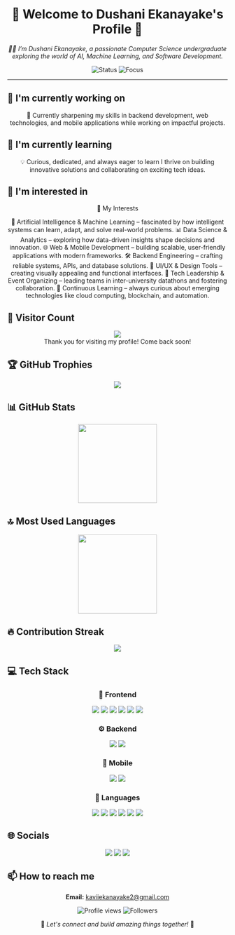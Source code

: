 <div align="center">

# 🌟 Welcome to Dushani Ekanayake's Profile 🌟

<p><em>👩‍💻 I’m Dushani Ekanayake, a passionate Computer Science undergraduate exploring the world of AI, Machine Learning, and Software Development.</em></p>

<img src="https://img.shields.io/badge/Status-Available_for_collaboration-brightgreen" alt="Status" />
<img src="https://img.shields.io/badge/Focus-Web_Development-blue" alt="Focus" />

</div>

<hr>

## 🔭 I'm currently working on

<div align="center"><p>🌱 Currently sharpening my skills in backend development, web technologies, and mobile applications while working on impactful projects.</p></div>

## 🌱 I'm currently learning

<div align="center"><p>💡 Curious, dedicated, and always eager to learn I thrive on building innovative solutions and collaborating on exciting tech ideas.</p></div>

## 👀 I'm interested in

<div align="center"><p>🔎 My Interests

🤖 Artificial Intelligence & Machine Learning – fascinated by how intelligent systems can learn, adapt, and solve real-world problems.
📊 Data Science & Analytics – exploring how data-driven insights shape decisions and innovation.
🌐 Web & Mobile Development – building scalable, user-friendly applications with modern frameworks.
🛠️ Backend Engineering – crafting reliable systems, APIs, and database solutions.
🎨 UI/UX & Design Tools – creating visually appealing and functional interfaces.
🚀 Tech Leadership & Event Organizing – leading teams in inter-university datathons and fostering collaboration.
🌱 Continuous Learning – always curious about emerging technologies like cloud computing, blockchain, and automation.</p></div>

## 👀 Visitor Count

<!-- ⚠️ Important: Replace 'Dushani-Ekanayake' with your actual GitHub username in the URL below -->
<p align="center">
  <img src="https://profile-counter.glitch.me/Dushani-Ekanayake/count.svg" />
  <br>Thank you for visiting my profile! Come back soon!
</p>

## 🏆 GitHub Trophies

<!-- ⚠️ Important: Replace 'Dushani-Ekanayake' with your actual GitHub username in the URL below -->
<p align="center">
  <img src="https://github-profile-trophy.vercel.app/?username=Dushani-Ekanayake&theme=juicyfresh&column=7&margin-w=15&margin-h=15" />
</p>

## 📊 GitHub Stats

<!-- ⚠️ Important: Replace 'Dushani-Ekanayake' with your actual GitHub username in the URL below -->
<div align="center">
  <img height="180em" src="https://github-readme-stats.vercel.app/api?username=Dushani-Ekanayake&show_icons=true&theme=radical&include_all_commits=true&count_private=true"/>
</div>

## 🔝 Most Used Languages

<!-- ⚠️ Important: Replace 'Dushani-Ekanayake' with your actual GitHub username in the URL below -->
<div align="center">
  <img height="180em" src="https://github-readme-stats.vercel.app/api/top-langs/?username=Dushani-Ekanayake&layout=compact&langs_count=10&theme=radical"/>
</div>

## 🔥 Contribution Streak

<!-- ⚠️ Important: Replace 'Dushani-Ekanayake' with your actual GitHub username in the URL below -->
<div align="center">
  <img src="https://github-readme-streak-stats.herokuapp.com/?user=Dushani-Ekanayake&theme=radical&hide_border=false" />
</div>

## 💻 Tech Stack

<div align="center">

### 🎨 Frontend

<img src="https://img.shields.io/badge/-React-05122A?style=for-the-badge&color=ff69b4"> <img src="https://img.shields.io/badge/-Next.js-05122A?style=for-the-badge&color=ff69b4"> <img src="https://img.shields.io/badge/-HTML5-05122A?style=for-the-badge&color=ff69b4"> <img src="https://img.shields.io/badge/-CSS3-05122A?style=for-the-badge&color=ff69b4"> <img src="https://img.shields.io/badge/-Bootstrap-05122A?style=for-the-badge&color=ff69b4"> <img src="https://img.shields.io/badge/-Tailwind-05122A?style=for-the-badge&color=ff69b4">

### ⚙️ Backend

<img src="https://img.shields.io/badge/-Node.js-05122A?style=for-the-badge&color=4169e1"> <img src="https://img.shields.io/badge/-MySQL-05122A?style=for-the-badge&color=4169e1">

### 📱 Mobile

<img src="https://img.shields.io/badge/-Flutter-05122A?style=for-the-badge&color=3CB371"> <img src="https://img.shields.io/badge/-React Native-05122A?style=for-the-badge&color=3CB371">

### 💬 Languages

<img src="https://img.shields.io/badge/-C#-05122A?style=for-the-badge&color=FFA500"> <img src="https://img.shields.io/badge/-JavaScript-05122A?style=for-the-badge&color=FFA500"> <img src="https://img.shields.io/badge/-Python-05122A?style=for-the-badge&color=FFA500"> <img src="https://img.shields.io/badge/-Java-05122A?style=for-the-badge&color=FFA500"> <img src="https://img.shields.io/badge/-PHP-05122A?style=for-the-badge&color=FFA500"> <img src="https://img.shields.io/badge/-C-05122A?style=for-the-badge&color=FFA500">

</div>

## 🌐 Socials

<div align="center">

<a href="https://github.com/Dushani-Ekanayake"><img src="https://img.shields.io/badge/github-%23121011.svg?style=for-the-badge&logo=github&logoColor=white&color=9a6bdf"></a> <a href="www.linkedin.com/in/ dushani-ekanayake"><img src="https://img.shields.io/badge/linkedin-%230077B5.svg?style=for-the-badge&logo=linkedin&logoColor=white&color=df6b9a"></a> <a href="dushaniekanayake.medium.com"><img src="https://img.shields.io/badge/Medium-%23000000.svg?style=for-the-badge&logo=Medium&logoColor=white&color=6bdfc7"></a> 

</div>

## 📫 How to reach me

<div align="center">

**Email:** kaviiekanayake2@gmail.com

</div>

<div align="center">

<!-- ⚠️ Important: Replace 'Dushani-Ekanayake' with your actual GitHub username in the URLs below -->
<img src="https://komarev.com/ghpvc/?username=Dushani-Ekanayake&style=for-the-badge&color=blueviolet" alt="Profile views"/>

<img src="https://img.shields.io/github/followers/Dushani-Ekanayake?style=for-the-badge&color=ff69b4" alt="Followers"/>

<p>🌈 <i>Let's connect and build amazing things together!</i> 🚀</p>

</div>

